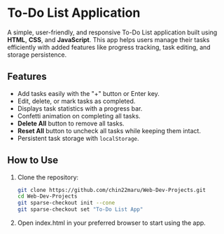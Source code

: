 # To-Do List Application

A simple, user-friendly, and responsive To-Do List application built using **HTML**, **CSS**, and **JavaScript**. This app helps users manage their tasks efficiently with added features like progress tracking, task editing, and storage persistence.

## Features
- Add tasks easily with the "+" button or Enter key.
- Edit, delete, or mark tasks as completed.
- Displays task statistics with a progress bar.
- Confetti animation on completing all tasks.
- **Delete All** button to remove all tasks.
- **Reset All** button to uncheck all tasks while keeping them intact.
- Persistent task storage with `localStorage`.

## How to Use
1. Clone the repository:
   ```bash
   git clone https://github.com/chin22maru/Web-Dev-Projects.git
   cd Web-Dev-Projects
   git sparse-checkout init --cone
   git sparse-checkout set "To-Do List App"
2. Open index.html in your preferred browser to start using the app.
